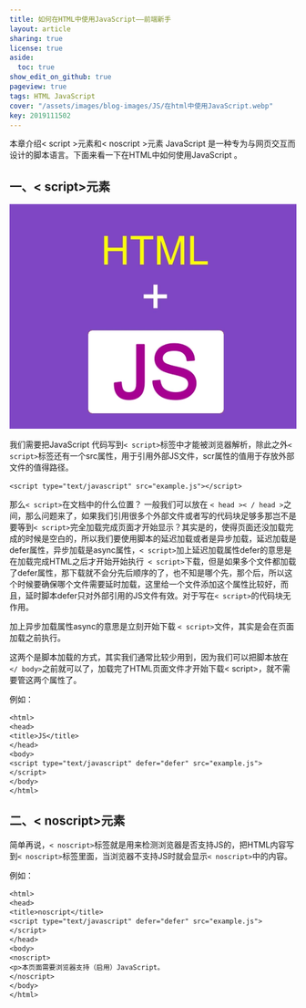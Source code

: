 ```yaml
---
title: 如何在HTML中使用JavaScript——前端新手
layout: article
sharing: true
license: true
aside:
  toc: true
show_edit_on_github: true
pageview: true
tags: HTML JavaScript
cover: "/assets/images/blog-images/JS/在html中使用JavaScript.webp"
key: 2019111502
---
```


本章介绍< script >元素和< noscript >元素
JavaScript 是一种专为与网页交互而设计的脚本语言。下面来看一下在HTML中如何使用JavaScript 。

	
## 	一、< script>元素

![](/assets/images/blog-images/JS/在html中使用JavaScript.webp)
	
我们需要把JavaScript 代码写到`< script>`标签中才能被浏览器解析，除此之外`< script>`标签还有一个src属性，用于引用外部JS文件，scr属性的值用于存放外部文件的值得路径。

`<script type="text/javascript" src="example.js"></script> `


那么`< script>`在文档中的什么位置？
一般我们可以放在 `< head >< / head >`之间，那么问题来了，如果我们引用很多个外部文件或者写的代码块足够多那岂不是要等到`< script>`完全加载完成页面才开始显示？其实是的，使得页面还没加载完成的时候是空白的，所以我们要使用脚本的延迟加载或者是异步加载，延迟加载是defer属性，异步加载是async属性，`< script>`加上延迟加载属性defer的意思是在加载完成HTML之后才开始开始执行` < script>`下载，但是如果多个文件都加载了defer属性，那下载就不会分先后顺序的了，也不知是哪个先，那个后，所以这个时候要确保哪个文件需要延时加载，这里给一个文件添加这个属性比较好，而且，延时脚本defer只对外部引用的JS文件有效。对于写在`< script>`的代码块无作用。


加上异步加载属性async的意思是立刻开始下载 `< script>`文件，其实是会在页面加载之前执行。

	
这两个是脚本加载的方式，其实我们通常比较少用到，因为我们可以把脚本放在`</ body>`之前就可以了，加载完了HTML页面文件才开始下载< script>，就不需要管这两个属性了。

例如：

```
<html> 
<head> 
<title>JS</title> 
</head> 
<body> 
<script type="text/javascript" defer="defer" src="example.js"></script> 
</body> 
</html>
```




## 二、< noscript>元素

简单再说，`< noscript>`标签就是用来检测浏览器是否支持JS的，把HTML内容写到`< noscript>`标签里面，当浏览器不支持JS时就会显示`< noscript>`中的内容。

例如：

```
<html> 
<head> 
<title>noscript</title> 
<script type="text/javascript" defer="defer" src="example.js"></script> 
</head> 
<body> 
<noscript> 
<p>本页面需要浏览器支持（启用）JavaScript。
</noscript> 
</body> 
</html>
```